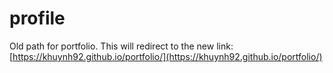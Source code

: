 # profile

Old path for portfolio. This will redirect to the new link: [https://khuynh92.github.io/portfolio/](https://khuynh92.github.io/portfolio/)
